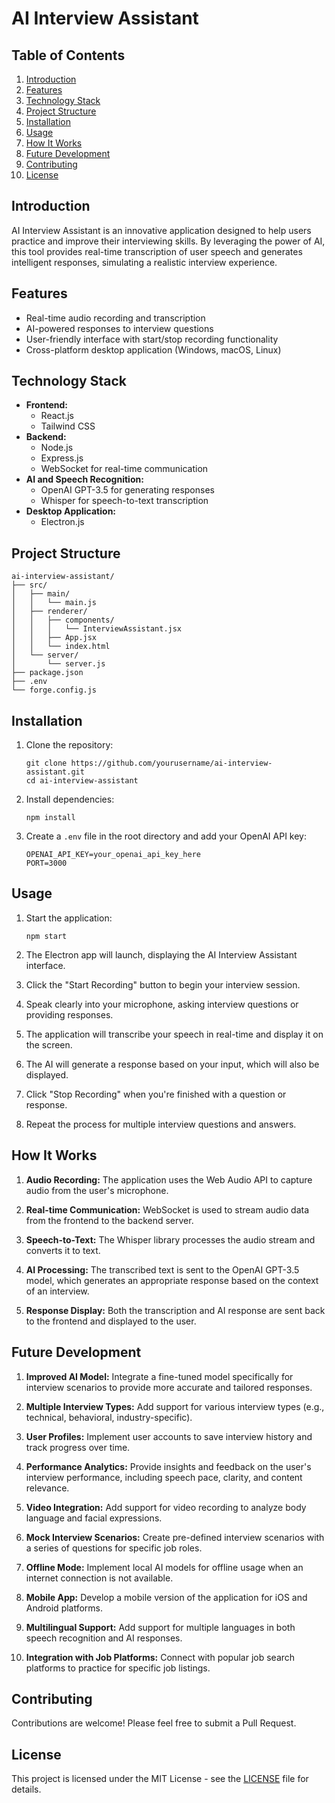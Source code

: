 # AI Interview Assistant

## Table of Contents
1. [Introduction](#introduction)
2. [Features](#features)
3. [Technology Stack](#technology-stack)
4. [Project Structure](#project-structure)
5. [Installation](#installation)
6. [Usage](#usage)
7. [How It Works](#how-it-works)
8. [Future Development](#future-development)
9. [Contributing](#contributing)
10. [License](#license)

## Introduction

AI Interview Assistant is an innovative application designed to help users practice and improve their interviewing skills. By leveraging the power of AI, this tool provides real-time transcription of user speech and generates intelligent responses, simulating a realistic interview experience.

## Features

- Real-time audio recording and transcription
- AI-powered responses to interview questions
- User-friendly interface with start/stop recording functionality
- Cross-platform desktop application (Windows, macOS, Linux)

## Technology Stack

- **Frontend:**
  - React.js
  - Tailwind CSS
- **Backend:**
  - Node.js
  - Express.js
  - WebSocket for real-time communication
- **AI and Speech Recognition:**
  - OpenAI GPT-3.5 for generating responses
  - Whisper for speech-to-text transcription
- **Desktop Application:**
  - Electron.js

## Project Structure

```
ai-interview-assistant/
├── src/
│   ├── main/
│   │   └── main.js
│   ├── renderer/
│   │   ├── components/
│   │   │   └── InterviewAssistant.jsx
│   │   ├── App.jsx
│   │   └── index.html
│   └── server/
│       └── server.js
├── package.json
├── .env
└── forge.config.js
```

## Installation

1. Clone the repository:
   ```
   git clone https://github.com/yourusername/ai-interview-assistant.git
   cd ai-interview-assistant
   ```

2. Install dependencies:
   ```
   npm install
   ```

3. Create a `.env` file in the root directory and add your OpenAI API key:
   ```
   OPENAI_API_KEY=your_openai_api_key_here
   PORT=3000
   ```

## Usage

1. Start the application:
   ```
   npm start
   ```

2. The Electron app will launch, displaying the AI Interview Assistant interface.

3. Click the "Start Recording" button to begin your interview session.

4. Speak clearly into your microphone, asking interview questions or providing responses.

5. The application will transcribe your speech in real-time and display it on the screen.

6. The AI will generate a response based on your input, which will also be displayed.

7. Click "Stop Recording" when you're finished with a question or response.

8. Repeat the process for multiple interview questions and answers.

## How It Works

1. **Audio Recording:** The application uses the Web Audio API to capture audio from the user's microphone.

2. **Real-time Communication:** WebSocket is used to stream audio data from the frontend to the backend server.

3. **Speech-to-Text:** The Whisper library processes the audio stream and converts it to text.

4. **AI Processing:** The transcribed text is sent to the OpenAI GPT-3.5 model, which generates an appropriate response based on the context of an interview.

5. **Response Display:** Both the transcription and AI response are sent back to the frontend and displayed to the user.

## Future Development

1. **Improved AI Model:** Integrate a fine-tuned model specifically for interview scenarios to provide more accurate and tailored responses.

2. **Multiple Interview Types:** Add support for various interview types (e.g., technical, behavioral, industry-specific).

3. **User Profiles:** Implement user accounts to save interview history and track progress over time.

4. **Performance Analytics:** Provide insights and feedback on the user's interview performance, including speech pace, clarity, and content relevance.

5. **Video Integration:** Add support for video recording to analyze body language and facial expressions.

6. **Mock Interview Scenarios:** Create pre-defined interview scenarios with a series of questions for specific job roles.

7. **Offline Mode:** Implement local AI models for offline usage when an internet connection is not available.

8. **Mobile App:** Develop a mobile version of the application for iOS and Android platforms.

9. **Multilingual Support:** Add support for multiple languages in both speech recognition and AI responses.

10. **Integration with Job Platforms:** Connect with popular job search platforms to practice for specific job listings.

## Contributing

Contributions are welcome! Please feel free to submit a Pull Request.

## License

This project is licensed under the MIT License - see the [LICENSE](LICENSE) file for details.
```
